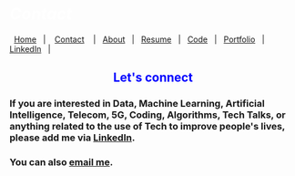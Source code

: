 #  *<span style="color:white">Contact  </span>*


&nbsp;&nbsp;[Home](https://manuelsr26.github.io/)&nbsp;&nbsp; | &nbsp;&nbsp; [Contact](https://manuelsr26.github.io/Contact) &nbsp;&nbsp; | &nbsp;&nbsp;[About](https://manuelsr26.github.io/about)&nbsp;&nbsp; | &nbsp;&nbsp;[Resume](https://manuelsr26.github.io/cv)&nbsp;&nbsp; | &nbsp;&nbsp;[Code](https://manuelsr26.github.io/Code)&nbsp;&nbsp; | &nbsp;&nbsp;[Portfolio](https://manuelsr26.github.io/Portfolio)&nbsp;&nbsp; |&nbsp;&nbsp; <a href="https://www.linkedin.com/in/manuel-silva-ramirez" target="_blank">LinkedIn</a> &nbsp;&nbsp;| 


## <center> <span style="color:blue"> Let's connect </span>  </center>


### If you are interested in Data, Machine Learning, Artificial Intelligence, Telecom, 5G, Coding, Algorithms, Tech Talks, or anything related to the use of Tech to improve people's lives, please add me via <a href="https://www.linkedin.com/in/manuel-silva-ramirez" target="_blank">LinkedIn</a>. 

### You can also [email me](mailto:manuel.isr@outlook.com).

